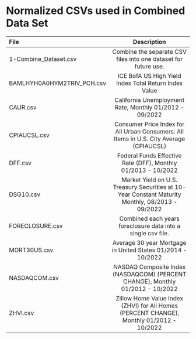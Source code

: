 # Normalized CSVs used in Combined Data Set

| File                          | Description                                                                                      |
| :---                          | :---:                                                                                            |
| 1-Combine_Dataset.csv         | Combine the separate CSV files into one dataset for future use.                                  |
| BAMLHYH0A0HYM2TRIV_PCH.csv    | ICE BofA US High Yield Index Total Return Index Value                                            |
| CAUR.csv                      | California Unemployment Rate, Monthly 01/2012 - 09/2022                                          |
| CPIAUCSL.csv                  | Consumer Price Index for All Urban Consumers: All Items in U.S. City Average (CPIAUCSL)          |
| DFF.csv                       | Federal Funds Effective Rate (DFF), Monthly 01/2013 - 10/2022                                    |
| DSG10.csv                     | Market Yield on U.S. Treasury Securities at 10-Year Constant Maturity Monthly, 08/2013 - 09/2022 |
| FORECLOSURE.csv               | Combined each years foreclosure data into a single csv file.                                     |
| MORT30US.csv                  | Average 30 year Mortgage in United States 01/2014 - 10/2022                                      |
| NASDAQCOM.csv                 | NASDAQ Composite Index (NASDAQCOM) (PERCENT CHANGE), Monthly 01/2012 - 10/2022                   |
| ZHVI.csv                      | Zillow Home Value Index (ZHVI) for All Homes (PERCENT CHANGE), Monthly 01/2012 - 10/2022         |
